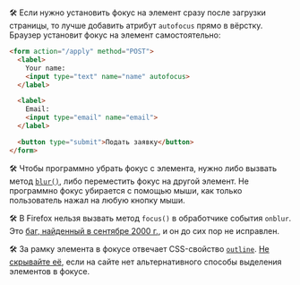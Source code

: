 🛠 Если нужно установить фокус на элемент сразу после загрузки страницы, то лучше добавить атрибут `autofocus` прямо в вёрстку. Браузер установит фокус на элемент самостоятельно:

```html
<form action="/apply" method="POST">
  <label>
    Your name:
    <input type="text" name="name" autofocus>
  </label>

  <label>
    Email:
    <input type="email" name="email">
  </label>

  <button type="submit">Подать заявку</button>
</form>
```

🛠 Чтобы программно убрать фокус с элемента, нужно либо вызвать метод [`blur()`](/js/element-blur), либо переместить фокус на другой элемент. Не программно фокус убирается с помощью мыши, как только пользователь нажал на любую кнопку мыши.

🛠 В Firefox нельзя вызвать метод `focus()` в обработчике события `onblur`. Это [баг, найденный в сентябре 2000 г.](https://bugzilla.mozilla.org/show_bug.cgi?id=53579), и он до сих пор не исправлен.

🛠 За рамку элемента в фокусе отвечает CSS-свойство [`outline`](/css/outline). [Не скрывайте её](http://www.outlinenone.com/), если на сайте нет альтернативного способы выделения элементов в фокусе.
